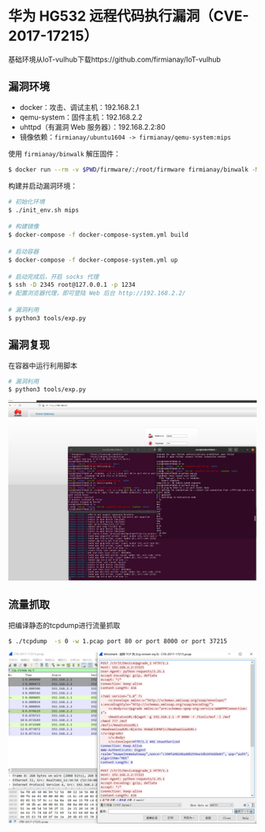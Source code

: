 # 华为 HG532 远程代码执行漏洞（CVE-2017-17215）

基础环境从IoT-vulhub下载https://github.com/firmianay/IoT-vulhub

## 漏洞环境

- docker：攻击、调试主机：192.168.2.1
- qemu-system：固件主机：192.168.2.2
- uhttpd（有漏洞 Web 服务器）：192.168.2.2:80
- 镜像依赖：`firmianay/ubuntu1604 -> firmianay/qemu-system:mips`

使用 `firmianay/binwalk` 解压固件：

```bash
$ docker run --rm -v $PWD/firmware/:/root/firmware firmianay/binwalk -Mer "/root/firmware/HG532eV100R001C01B020_upgrade_packet.bin"
```

构建并启动漏洞环境：

```bash
# 初始化环境
$ ./init_env.sh mips

# 构建镜像
$ docker-compose -f docker-compose-system.yml build

# 启动容器
$ docker-compose -f docker-compose-system.yml up

# 启动完成后，开启 socks 代理
$ ssh -D 2345 root@127.0.0.1 -p 1234
# 配置浏览器代理，即可登陆 Web 后台 http://192.168.2.2/

# 漏洞利用
$ python3 tools/exp.py
```

## 漏洞复现

在容器中运行利用脚本

```bash
# 漏洞利用
$ python3 tools/exp.py
```

![](1.png)

## 流量抓取

把编译静态的tcpdump进行流量抓取

```bash
$ ./tcpdump  -s 0 -w 1.pcap port 80 or port 8000 or port 37215
```

![](2.png)

